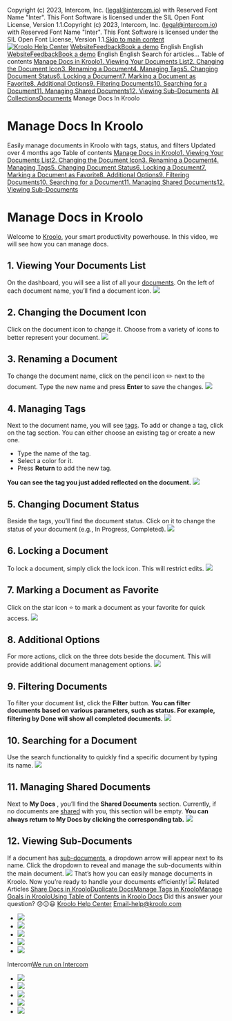 Copyright (c) 2023, Intercom, Inc. (legal@intercom.io) with Reserved Font Name "Inter". This Font Software is licensed under the SIL Open Font License, Version 1.1.Copyright (c) 2023, Intercom, Inc. (legal@intercom.io) with Reserved Font Name "Inter". This Font Software is licensed under the SIL Open Font License, Version 1.1.[Skip to main content](https://help.kroolo.com/en/articles/9881055-manage-docs-in-kroolo#main-content)
[![Kroolo Help Center](https://downloads.intercomcdn.com/i/o/h4qkzypg/611116/ee699fbf23fef0f6d8d4f666d84c/37cdcedd14003d8fdcfdeda0a05c09cb)](https://help.kroolo.com/en/)
[Website](https://kroolo.com/)[Feedback](https://kroolo.featurebase.app/)[Book a demo](https://kroolo.com/book-demo)
English
English
[Website](https://kroolo.com/)[Feedback](https://kroolo.featurebase.app/)[Book a demo](https://kroolo.com/book-demo)
English
English
Search for articles...
Table of contents
[Manage Docs in Kroolo](https://help.kroolo.com/en/articles/9881055-manage-docs-in-kroolo#h_dae0a7aa2a)[1. Viewing Your Documents List](https://help.kroolo.com/en/articles/9881055-manage-docs-in-kroolo#h_1ea9d9b505)[2. Changing the Document Icon](https://help.kroolo.com/en/articles/9881055-manage-docs-in-kroolo#h_1e9c0eb7aa)[3. Renaming a Document](https://help.kroolo.com/en/articles/9881055-manage-docs-in-kroolo#h_be04aeb80e)[4. Managing Tags](https://help.kroolo.com/en/articles/9881055-manage-docs-in-kroolo#h_8ed1620d43)[5. Changing Document Status](https://help.kroolo.com/en/articles/9881055-manage-docs-in-kroolo#h_0bea194689)[6. Locking a Document](https://help.kroolo.com/en/articles/9881055-manage-docs-in-kroolo#h_5ec780641f)[7. Marking a Document as Favorite](https://help.kroolo.com/en/articles/9881055-manage-docs-in-kroolo#h_faca83b030)[8. Additional Options](https://help.kroolo.com/en/articles/9881055-manage-docs-in-kroolo#h_3aeb6bb1b0)[9. Filtering Documents](https://help.kroolo.com/en/articles/9881055-manage-docs-in-kroolo#h_c2723e7321)[10. Searching for a Document](https://help.kroolo.com/en/articles/9881055-manage-docs-in-kroolo#h_85355c3302)[11. Managing Shared Documents](https://help.kroolo.com/en/articles/9881055-manage-docs-in-kroolo#h_e88eba6abd)[12. Viewing Sub-Documents](https://help.kroolo.com/en/articles/9881055-manage-docs-in-kroolo#h_6f55e6f02d)
[All Collections](https://help.kroolo.com/en/)[Documents](https://help.kroolo.com/en/collections/9304753-documents)
Manage Docs In Kroolo
# Manage Docs In Kroolo
Easily manage documents in Kroolo with tags, status, and filters
Updated over 4 months ago
Table of contents
[Manage Docs in Kroolo](https://help.kroolo.com/en/articles/9881055-manage-docs-in-kroolo#h_dae0a7aa2a)[1. Viewing Your Documents List](https://help.kroolo.com/en/articles/9881055-manage-docs-in-kroolo#h_1ea9d9b505)[2. Changing the Document Icon](https://help.kroolo.com/en/articles/9881055-manage-docs-in-kroolo#h_1e9c0eb7aa)[3. Renaming a Document](https://help.kroolo.com/en/articles/9881055-manage-docs-in-kroolo#h_be04aeb80e)[4. Managing Tags](https://help.kroolo.com/en/articles/9881055-manage-docs-in-kroolo#h_8ed1620d43)[5. Changing Document Status](https://help.kroolo.com/en/articles/9881055-manage-docs-in-kroolo#h_0bea194689)[6. Locking a Document](https://help.kroolo.com/en/articles/9881055-manage-docs-in-kroolo#h_5ec780641f)[7. Marking a Document as Favorite](https://help.kroolo.com/en/articles/9881055-manage-docs-in-kroolo#h_faca83b030)[8. Additional Options](https://help.kroolo.com/en/articles/9881055-manage-docs-in-kroolo#h_3aeb6bb1b0)[9. Filtering Documents](https://help.kroolo.com/en/articles/9881055-manage-docs-in-kroolo#h_c2723e7321)[10. Searching for a Document](https://help.kroolo.com/en/articles/9881055-manage-docs-in-kroolo#h_85355c3302)[11. Managing Shared Documents](https://help.kroolo.com/en/articles/9881055-manage-docs-in-kroolo#h_e88eba6abd)[12. Viewing Sub-Documents](https://help.kroolo.com/en/articles/9881055-manage-docs-in-kroolo#h_6f55e6f02d)
# Manage Docs in Kroolo
Welcome to [Kroolo](https://kroolo.com/), your smart productivity powerhouse. In this video, we will see how you can manage docs.
## 1. **Viewing Your Documents List**
On the dashboard, you will see a list of all your [documents](https://create%20and%20manage%20docs). On the left of each document name, you’ll find a document icon.
[![](https://kroolo-e0b70269b6e2.intercom-attachments-1.com/i/o/1181142845/b37c2a5d60980e63cdbcf63f/f080f3b5-98a6-4363-a877-f3736eea6335.png?expires=1747842300&signature=353f6cb6c5988ebd6387b5c3abdff081e4514d85cb023fcded2727194502015f&req=dSEvF8h6n4lbXPMW1HO4zXxmLxdp%2FeAWY3jdIq5OLaovio38ewScuNB%2BwJdC%0ACLRLu1JSjpdSPex%2BUZg%3D%0A)](https://kroolo-e0b70269b6e2.intercom-attachments-1.com/i/o/1181142845/b37c2a5d60980e63cdbcf63f/f080f3b5-98a6-4363-a877-f3736eea6335.png?expires=1747842300&signature=353f6cb6c5988ebd6387b5c3abdff081e4514d85cb023fcded2727194502015f&req=dSEvF8h6n4lbXPMW1HO4zXxmLxdp%2FeAWY3jdIq5OLaovio38ewScuNB%2BwJdC%0ACLRLu1JSjpdSPex%2BUZg%3D%0A)
## 2. **Changing the Document Icon**
Click on the document icon to change it. Choose from a variety of icons to better represent your document.
[![](https://kroolo-e0b70269b6e2.intercom-attachments-1.com/i/o/1181142848/9849e7fe336c349c9d128cf1/670b1b15-4565-467c-ac46-36dd6c1e39b6.gif?expires=1747842300&signature=705403db4299d9bff46693cfab40ff9a5b4a28f216bf3d9cbd8c5c001c1b6762&req=dSEvF8h6n4lbUfMW1HO4zYJhBCOndN0f9sENimNxGk%2FLco2SnV1%2FZsxPlHt9%0AaewKhimgJ%2BrZeEI9dvk%3D%0A)](https://kroolo-e0b70269b6e2.intercom-attachments-1.com/i/o/1181142848/9849e7fe336c349c9d128cf1/670b1b15-4565-467c-ac46-36dd6c1e39b6.gif?expires=1747842300&signature=705403db4299d9bff46693cfab40ff9a5b4a28f216bf3d9cbd8c5c001c1b6762&req=dSEvF8h6n4lbUfMW1HO4zYJhBCOndN0f9sENimNxGk%2FLco2SnV1%2FZsxPlHt9%0AaewKhimgJ%2BrZeEI9dvk%3D%0A)
## 3. **Renaming a Document**
To change the document name, click on the pencil icon ✏️ next to the document. Type the new name and press **Enter** to save the changes.
[![](https://kroolo-e0b70269b6e2.intercom-attachments-1.com/i/o/1181142851/e95e0acbbfae7562103d1c73/15bf56e7-d5ff-4b9b-90b6-b606cd30bb79.gif?expires=1747842300&signature=d99fda1905825908c1e6c9ce53f5b2e90a47e356cf792650a0cafee600827b62&req=dSEvF8h6n4laWPMW1HO4zQRa0BzngUHF%2F1MwuumssnPe%2FCMFfOb0y2QPEbTu%0A23n4CZ9j2kdc9%2B4T2uw%3D%0A)](https://kroolo-e0b70269b6e2.intercom-attachments-1.com/i/o/1181142851/e95e0acbbfae7562103d1c73/15bf56e7-d5ff-4b9b-90b6-b606cd30bb79.gif?expires=1747842300&signature=d99fda1905825908c1e6c9ce53f5b2e90a47e356cf792650a0cafee600827b62&req=dSEvF8h6n4laWPMW1HO4zQRa0BzngUHF%2F1MwuumssnPe%2FCMFfOb0y2QPEbTu%0A23n4CZ9j2kdc9%2B4T2uw%3D%0A)
## 4. **Managing Tags**
Next to the document name, you will see [tags](https://intercom.help/kroolo/en/articles/9895543-manage-tags-in-kroolo). To add or change a tag, click on the tag section. You can either choose an existing tag or create a new one.
  * Type the name of the tag.
  * Select a color for it.
  * Press **Return** to add the new tag.


**You can see the tag you just added reflected on the document.**
[![](https://kroolo-e0b70269b6e2.intercom-attachments-1.com/i/o/1181142852/762139b23e8fe8a93555cd1d/8952acdd-7645-4641-a88c-f2152f0daa2e.png?expires=1747842300&signature=bd6080d1054f3a314259066fa07b279bda3b0a026c84a48e93a03888000fe364&req=dSEvF8h6n4laW%2FMW1HO4zf4ZAMUhW%2FSWRJforiWIOzKZI3PPAXLyWajn2ekj%0AG%2FPzFZyL%2BNGR8ci%2FXEQ%3D%0A)](https://kroolo-e0b70269b6e2.intercom-attachments-1.com/i/o/1181142852/762139b23e8fe8a93555cd1d/8952acdd-7645-4641-a88c-f2152f0daa2e.png?expires=1747842300&signature=bd6080d1054f3a314259066fa07b279bda3b0a026c84a48e93a03888000fe364&req=dSEvF8h6n4laW%2FMW1HO4zf4ZAMUhW%2FSWRJforiWIOzKZI3PPAXLyWajn2ekj%0AG%2FPzFZyL%2BNGR8ci%2FXEQ%3D%0A)
## **5. Changing Document Status**
Beside the tags, you’ll find the document status.
Click on it to change the status of your document (e.g., In Progress, Completed).
[![](https://kroolo-e0b70269b6e2.intercom-attachments-1.com/i/o/1181142856/fcac490441077bba998ac283/f5829561-f6d8-45b7-934d-721ef1505665.gif?expires=1747842300&signature=290637edac64861ae403007451656e87d4c8e2c0923fd94b3069ae77ed9456be&req=dSEvF8h6n4laX%2FMW1HO4zU1IaKYZcs39t2OZAIpkOLpJKOV6WPE7bOxnpW0j%0A5hSyR3jzq7F0L78QhxE%3D%0A)](https://kroolo-e0b70269b6e2.intercom-attachments-1.com/i/o/1181142856/fcac490441077bba998ac283/f5829561-f6d8-45b7-934d-721ef1505665.gif?expires=1747842300&signature=290637edac64861ae403007451656e87d4c8e2c0923fd94b3069ae77ed9456be&req=dSEvF8h6n4laX%2FMW1HO4zU1IaKYZcs39t2OZAIpkOLpJKOV6WPE7bOxnpW0j%0A5hSyR3jzq7F0L78QhxE%3D%0A)
## 6. **Locking a Document**
To lock a document, simply click the lock icon. This will restrict edits.
[![](https://kroolo-e0b70269b6e2.intercom-attachments-1.com/i/o/1181142859/7fa1f7049bccef16d03aa72a/66b60b4b-6f5d-484f-ae90-38f047ef63c4.gif?expires=1747842300&signature=9fdabf3b2e271b2965afdbd172a30d02d191e1d80cf720dbe6d9bbcec7c124c5&req=dSEvF8h6n4laUPMW1HO4zVE1sPLc13zvyKyVfOQTscIgshZSm7FMsNvtKFeu%0ApriDSK93I1bq9luadKo%3D%0A)](https://kroolo-e0b70269b6e2.intercom-attachments-1.com/i/o/1181142859/7fa1f7049bccef16d03aa72a/66b60b4b-6f5d-484f-ae90-38f047ef63c4.gif?expires=1747842300&signature=9fdabf3b2e271b2965afdbd172a30d02d191e1d80cf720dbe6d9bbcec7c124c5&req=dSEvF8h6n4laUPMW1HO4zVE1sPLc13zvyKyVfOQTscIgshZSm7FMsNvtKFeu%0ApriDSK93I1bq9luadKo%3D%0A)
## **7. Marking a Document as Favorite**
Click on the star icon ⭐ to mark a document as your favorite for quick access.
[![](https://kroolo-e0b70269b6e2.intercom-attachments-1.com/i/o/1181142864/f946ca3d76fc3093f761a82c/da426419-b0ec-48b7-b316-ae3a0e3aab94.png?expires=1747842300&signature=546904b37130a5c8f847639ab43d0f0a6ccca75b10eb3fadadabb0ac56389e09&req=dSEvF8h6n4lZXfMW1HO4zV5mQ3Js4Jgv7%2BQlIlUugBPQfV2ptBhtwDpBOYwm%0ADtzhGUTGQGCoBmHEYMs%3D%0A)](https://kroolo-e0b70269b6e2.intercom-attachments-1.com/i/o/1181142864/f946ca3d76fc3093f761a82c/da426419-b0ec-48b7-b316-ae3a0e3aab94.png?expires=1747842300&signature=546904b37130a5c8f847639ab43d0f0a6ccca75b10eb3fadadabb0ac56389e09&req=dSEvF8h6n4lZXfMW1HO4zV5mQ3Js4Jgv7%2BQlIlUugBPQfV2ptBhtwDpBOYwm%0ADtzhGUTGQGCoBmHEYMs%3D%0A)
## **8. Additional Options**
For more actions, click on the three dots beside the document. This will provide additional document management options.
[![](https://kroolo-e0b70269b6e2.intercom-attachments-1.com/i/o/1181142867/94833af2a9726d7a07316310/6aa0d81a-20fb-492f-84cd-a82d415948da.png?expires=1747842300&signature=ffe9c295d19900688c159466ee6de10c265524522f944e1ebff4aa600d4e1009&req=dSEvF8h6n4lZXvMW1HO4zZ%2F1g2seBQfP7uXjYqBO9g9nkUmjAae1KS8AjOx6%0AloHNpBP%2Fh9wpM%2BUcSvw%3D%0A)](https://kroolo-e0b70269b6e2.intercom-attachments-1.com/i/o/1181142867/94833af2a9726d7a07316310/6aa0d81a-20fb-492f-84cd-a82d415948da.png?expires=1747842300&signature=ffe9c295d19900688c159466ee6de10c265524522f944e1ebff4aa600d4e1009&req=dSEvF8h6n4lZXvMW1HO4zZ%2F1g2seBQfP7uXjYqBO9g9nkUmjAae1KS8AjOx6%0AloHNpBP%2Fh9wpM%2BUcSvw%3D%0A)
## 9. **Filtering Documents**
To filter your document list, click the **Filter** button.
**You can filter documents based on various parameters, such as status. For example, filtering by Done will show all completed documents.**
[![](https://kroolo-e0b70269b6e2.intercom-attachments-1.com/i/o/1181142870/ee1eef1dc1a310ca08f14d1c/e9495ac8-c3b2-46fd-b046-9795870b8a60.gif?expires=1747842300&signature=dbd95949e1fb988cc410b4a485c94fddd58fcde9dd838cb812f030ce275bd45f&req=dSEvF8h6n4lYWfMW1HO4zegO6G3Z7LOs2n2V1oyOfOa5cdq%2BtwoZyJfKxhNH%0Ak%2BvDevsVkgNwWzHavTg%3D%0A)](https://kroolo-e0b70269b6e2.intercom-attachments-1.com/i/o/1181142870/ee1eef1dc1a310ca08f14d1c/e9495ac8-c3b2-46fd-b046-9795870b8a60.gif?expires=1747842300&signature=dbd95949e1fb988cc410b4a485c94fddd58fcde9dd838cb812f030ce275bd45f&req=dSEvF8h6n4lYWfMW1HO4zegO6G3Z7LOs2n2V1oyOfOa5cdq%2BtwoZyJfKxhNH%0Ak%2BvDevsVkgNwWzHavTg%3D%0A)
## 10. **Searching for a Document**
Use the search functionality to quickly find a specific document by typing its name.
[![](https://kroolo-e0b70269b6e2.intercom-attachments-1.com/i/o/1181142872/d39c2878a807efbe9c768b37/6e1d4451-5584-4dba-a647-af38b081ecab.gif?expires=1747842300&signature=18d3b5bf3e85643bac421624607a90b0f8a37a2fa506432538a85225d88f9d8b&req=dSEvF8h6n4lYW%2FMW1HO4zVlcWG5Pl3fbMxQ3UdLeJ7V0bE6kWc3PL0gi%2FGBu%0ASfulnUMxpLd4GBbHAbc%3D%0A)](https://kroolo-e0b70269b6e2.intercom-attachments-1.com/i/o/1181142872/d39c2878a807efbe9c768b37/6e1d4451-5584-4dba-a647-af38b081ecab.gif?expires=1747842300&signature=18d3b5bf3e85643bac421624607a90b0f8a37a2fa506432538a85225d88f9d8b&req=dSEvF8h6n4lYW%2FMW1HO4zVlcWG5Pl3fbMxQ3UdLeJ7V0bE6kWc3PL0gi%2FGBu%0ASfulnUMxpLd4GBbHAbc%3D%0A)
## 11. **Managing Shared Documents**
Next to **My Docs** , you’ll find the **Shared Documents** section. Currently, if no documents are [shared](https://intercom.help/kroolo/en/articles/9859172-share-docs-in-kroolo) with you, this section will be empty. 
**You can always return to My Docs by clicking the corresponding tab.**
[![](https://kroolo-e0b70269b6e2.intercom-attachments-1.com/i/o/1181142878/a7836d4c83527f9bcd5fad45/56a2be10-187a-4b7f-9360-500acbfa25ab.png?expires=1747842300&signature=658b4e8a8d03c3bd36e3d810ac605c5af239bbc3c30c6834d83c9526c73ea5ec&req=dSEvF8h6n4lYUfMW1HO4zcvJ8x4ndvA9I6QaQ5Qd5nr%2BedHD9EvtCgWys1kR%0Ar%2Fsv%2F5cwu364p3%2Be9X0%3D%0A)](https://kroolo-e0b70269b6e2.intercom-attachments-1.com/i/o/1181142878/a7836d4c83527f9bcd5fad45/56a2be10-187a-4b7f-9360-500acbfa25ab.png?expires=1747842300&signature=658b4e8a8d03c3bd36e3d810ac605c5af239bbc3c30c6834d83c9526c73ea5ec&req=dSEvF8h6n4lYUfMW1HO4zcvJ8x4ndvA9I6QaQ5Qd5nr%2BedHD9EvtCgWys1kR%0Ar%2Fsv%2F5cwu364p3%2Be9X0%3D%0A)
## 12. **Viewing Sub-Documents**
If a document has [sub-documents](https://intercom.help/kroolo/en/articles/9831798-create-sub-docs-within-a-document), a dropdown arrow will appear next to its name.
Click the dropdown to reveal and manage the sub-documents within the main document.
[![](https://kroolo-e0b70269b6e2.intercom-attachments-1.com/i/o/1181142899/4a1d96ff3a4b01e6c8b49f29/aa5ffb67-2bb1-4cdf-8e7c-bc149e403e4c.gif?expires=1747842300&signature=1a0a8553a2b5690bd8cfde54c605199fcdd811d399273e5d51db9801b756fbf8&req=dSEvF8h6n4lWUPMW1HO4zdT0OWeXYk4%2FZIXSY9muIKBjIvBOP86nzXhyOl9D%0Aizq%2BQxoDcKE2T%2BtKH28%3D%0A)](https://kroolo-e0b70269b6e2.intercom-attachments-1.com/i/o/1181142899/4a1d96ff3a4b01e6c8b49f29/aa5ffb67-2bb1-4cdf-8e7c-bc149e403e4c.gif?expires=1747842300&signature=1a0a8553a2b5690bd8cfde54c605199fcdd811d399273e5d51db9801b756fbf8&req=dSEvF8h6n4lWUPMW1HO4zdT0OWeXYk4%2FZIXSY9muIKBjIvBOP86nzXhyOl9D%0Aizq%2BQxoDcKE2T%2BtKH28%3D%0A)
That’s how you can easily manage documents in Kroolo. Now you’re ready to handle your documents efficiently!
[![](https://downloads.intercomcdn.com/i/o/1181136265/0f37cddacf5afa8a4fb680fe/cta+2.png?expires=1747842300&signature=c7001d8387e79b2cba215a1d2f85bd75931e0a24aac175f7760e76eeb516a563&req=dSEvF8h9m4NZXPMW1HO4zUbHchDA2ZmS6%2Fmtirps0C29da9QH9pxe%2FtPJIea%0AvUUBizuB%2BGM4I9UIfnE%3D%0A)](https://kroolo.com/)
Related Articles
[Share Docs in Kroolo](https://help.kroolo.com/en/articles/9859172-share-docs-in-kroolo)[Duplicate Docs](https://help.kroolo.com/en/articles/9874824-duplicate-docs)[Manage Tags in Kroolo](https://help.kroolo.com/en/articles/9895543-manage-tags-in-kroolo)[Manage Goals in Kroolo](https://help.kroolo.com/en/articles/9983181-manage-goals-in-kroolo)[Using Table of Contents in Kroolo Docs](https://help.kroolo.com/en/articles/10299776-using-table-of-contents-in-kroolo-docs)
Did this answer your question?
😞😐😃
[Kroolo Help Center](https://help.kroolo.com/en/)
Email-help@kroolo.com
  * [![](https://intercom.help/kroolo/assets/svg/icon:social-facebook/FFFFFF)](https://www.facebook.com/profile.php?id=61553808299270)
  * [![](https://intercom.help/kroolo/assets/svg/icon:social-linkedin/FFFFFF)](https://www.linkedin.com/company/getkroolo)
  * [![](https://intercom.help/kroolo/assets/svg/icon:social-instagram/FFFFFF)](https://www.instagram.com/getkroolo)
  * [![](https://intercom.help/kroolo/assets/svg/icon:social-youtube/FFFFFF)](https://www.youtube.com/@getkroolo/featured)
  * [![](https://intercom.help/kroolo/assets/svg/icon:social-twitter-x/FFFFFF)](https://www.twitter.com/getkroolo)


Intercom[We run on Intercom](https://www.intercom.com/intercom-link?company=Kroolo&solution=customer-support&utm_campaign=intercom-link&utm_content=We+run+on+Intercom&utm_medium=help-center&utm_referrer=https%3A%2F%2Fhelp.kroolo.com%2Fen%2Farticles%2F9881055-manage-docs-in-kroolo&utm_source=desktop-web)
  * [![](https://intercom.help/kroolo/assets/svg/icon:social-facebook/FFFFFF)](https://www.facebook.com/profile.php?id=61553808299270)
  * [![](https://intercom.help/kroolo/assets/svg/icon:social-linkedin/FFFFFF)](https://www.linkedin.com/company/getkroolo)
  * [![](https://intercom.help/kroolo/assets/svg/icon:social-instagram/FFFFFF)](https://www.instagram.com/getkroolo)
  * [![](https://intercom.help/kroolo/assets/svg/icon:social-youtube/FFFFFF)](https://www.youtube.com/@getkroolo/featured)
  * [![](https://intercom.help/kroolo/assets/svg/icon:social-twitter-x/FFFFFF)](https://www.twitter.com/getkroolo)



